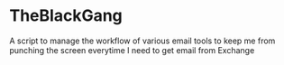 TheBlackGang
============

A script to manage the workflow of various email tools to keep me from punching the screen everytime I need to get email from Exchange